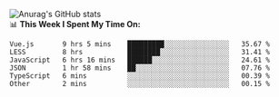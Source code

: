 
![Anurag's GitHub stats](https://github-readme-stats.vercel.app/api?username=supergczh&show_icons=true&theme=radical)
<br />
📊 **This Week I Spent My Time On:**

<!--START_SECTION:waka-->

```text
Vue.js       9 hrs 5 mins    █████████░░░░░░░░░░░░░░░░   35.67 %
LESS         8 hrs           ████████░░░░░░░░░░░░░░░░░   31.41 %
JavaScript   6 hrs 16 mins   ██████░░░░░░░░░░░░░░░░░░░   24.61 %
JSON         1 hr 58 mins    ██░░░░░░░░░░░░░░░░░░░░░░░   07.76 %
TypeScript   6 mins          ░░░░░░░░░░░░░░░░░░░░░░░░░   00.39 %
Other        2 mins          ░░░░░░░░░░░░░░░░░░░░░░░░░   00.15 %
```

<!--END_SECTION:waka-->
